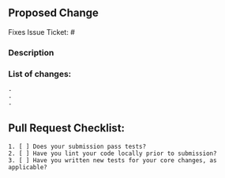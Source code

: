 ## Proposed Change

Fixes Issue Ticket: #

### Description

### List of changes:

	-
	-
	-

## Pull Request Checklist:

	1. [ ] Does your submission pass tests?
	2. [ ] Have you lint your code locally prior to submission?
	3. [ ] Have you written new tests for your core changes, as applicable?
